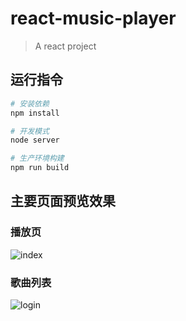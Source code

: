 # react-music-player

> A react project

## 运行指令

``` bash
# 安装依赖
npm install

# 开发模式
node server

# 生产环境构建
npm run build
```

## 主要页面预览效果

### 播放页

![index](http://p16zd0h1i.bkt.clouddn.com/react-music-player/play.jpg)

### 歌曲列表

![login](http://p16zd0h1i.bkt.clouddn.com/react-music-player/list.jpg)
